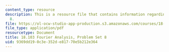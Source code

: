 ```yaml
---
content_type: resource
description: This is a resource file that contains information regarding problem set
  8.
file: https://ol-ocw-studio-app-production.s3.amazonaws.com/courses/18-103-fourier-analysis-fall-2013/9369dd190c3e352de81770e5b212e364_MIT18_103F13_pset8.pdf
file_type: application/pdf
resourcetype: Document
title: 18.103 Fourier Analysis, Problem Set 8
uid: 9369dd19-0c3e-352d-e817-70e5b212e364
---
```

